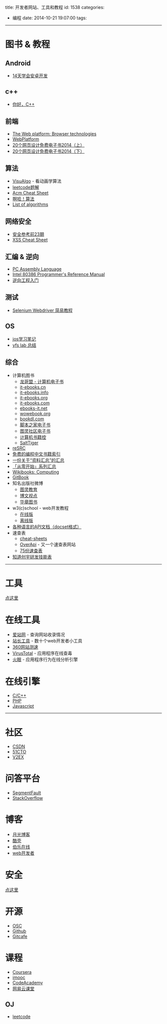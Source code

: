 title: 开发者网站、工具和教程
id: 1538
categories:
  - 编程
date: 2014-10-21 19:07:00
tags:
---

# 图书 &amp; 教程

<!--more-->

## Android

* [14天学会安卓开发](http://download.csdn.net/detail/wizardforcel/8003975)

## c++

* [你好，C++](http://zhuanlan.zhihu.com/nihaoCPP)

## 前端

* [The Web platform: Browser technologies](https://platform.html5.org/)
* [WebPlatform](https://docs.webplatform.org/wiki/tutorials)
* [20个网页设计免费电子书2014（上）](http://www.jianshu.com/p/c39c1caa25b6)
* [20个网页设计免费电子书2014（下）](http://www.jianshu.com/p/4fc08bc158b1)

## 算法

* [VisuAlgo](http://visualgo.net/) - 看动画学算法
* [leetcode题解](https://github.com/soulmachine/leetcode)
* [Acm Cheat Sheet](https://github.com/soulmachine/acm-cheat-sheet)
* [啊哈！算法](http://www.cnblogs.com/ahalei/category/554795.html)
* [List of algorithms](http://en.wikipedia.org/wiki/List_of_algorithms)

## 网络安全

* [安全参考前23期](http://yun.baidu.com/pcloud/album/info?query_uk=1379004958&album_id=4453935695511057059)
* [XSS Cheat Sheet](http://drops.wooyun.org/tips/1955)

## 汇编 &amp; 逆向

* [PC Assembly Language](http://www.drpaulcarter.com/pcasm/)
* [Intel 80386 Programmer's Reference Manual](http://www.logix.cz/michal/doc/i386/)
* [逆向工程入门](http://zhuanlan.zhihu.com/wooyun/19810488)

## 测试

* [Selenium Webdriver 简易教程](/selenium-webdriver)

## OS

* [jos学习笔记](http://blog.csdn.net/roger__wong/article/details/8373719)
* [yfs lab 总结](/yfs-lab)

## 综合

* 计算机图书
  * [龙哥盟 - 计算机电子书](/it-ebooks)
  * [it-ebooks.cn](http://it-ebooks.cn/)
  * [it-ebooks.info](http://it-ebooks.info/)
  * [it-ebooks.org](http://it-ebooks.org/)
  * [it-ebooks.com](http://www.it-ebooks.com/)
  * [ebooks-it.net](https://www.ebooks-it.net/)
  * [wowebook.org](http://www.wowebook.org/)
  * [bookdl.com](http://bookdl.com/)
  * [脚本之家电子书](http://www.jb51.net/books/)
  * [图灵社区电子书](http://www.ituring.com.cn/book/ebook)
  * [计算机书籍控](http://bestcbooks.com/)
  * [SaltTiger](http://www.salttiger.com/)
* [reSRC](http://resrc.io/list/10/list-of-free-programming-books/)
* [免费的编程中文书籍索引](/free-programming)
* [一份关于“资料汇总”的汇总](https://github.com/justjavac/awesome-awesomeness-zh_CN)
* [「从零开始」系列汇总](https://github.com/justjavac/Programming-Alpha-To-Omega)
* [Wikibooks: Computing](http://en.wikibooks.org/wiki/Subject:Computing)
* [GitBook](https://www.gitbook.com/explore)
* 知名出版社微博
  * [图灵教育](http://weibo.com/turingbooks)
  * [博文视点](http://weibo.com/broadviewbj)
  * [华章图书](http://weibo.com/hzbookscience)
* w3(c)school - web开发教程
  * [在线版](http://www.w3cschool.cc)
  * [离线版](/w3school)
* [各种语言的API文档（docset格式）](http://kapeli.com/docset_links)
* 速查表
  * [cheat-sheets](http://www.cheat-sheets.org/)
  * [OverApi](http://overapi.com/) - 又一个速查表网站
  * [75份速查表](/cheat-sheet-75)
* [知道创宇研发技能表](http://blog.knownsec.com/Knownsec_RD_Checklist/v2.2.html)

* * *

# 工具

[点这里](/se-tools)

# 在线工具

* [爱站网](http://www.aizhan.com/) - 查询网站收录情况
* [站长工具](http://tool.chinaz.com/) - 数十个web开发者小工具
* [360网站测速](http://ce.cloud.360.cn/)
* [VirusTotal](https://www.virustotal.com/) - 应用程序在线查毒
* [火眼](https://fireeye.ijinshan.com/) - 应用程序行为在线分析引擎

# 在线引擎

* [C/C++](http://codepad.org/)
* [PHP](http://3v4l.org/)
* [Javascript](http://runjs.cn/)

* * *

# 社区

* [CSDN](http://www.csdn.net/)
* [51CTO](http://www.51cto.com/)
* [V2EX](https://v2ex.com/)

# 问答平台

* [SegmentFault](http://segmentfault.com/)
* [StackOverflow](http://stackoverflow.com/)

# 博客

* [月光博客](http://www.williamlong.info/)
* [酷壳](http://coolshell.cn/)
* [伯乐在线](http://www.jobbole.com/)
* [web开发者](http://www.admin10000.com/)

# 安全

[点这里](http://navisec.it/)

# 开源

* [OSC](http://www.oschina.net/)
* [Github](https://github.com/)
* [Gitcafe](https://gitcafe.com/)

# 课程

* [Coursera](https://www.coursera.org/)
* [imooc](http://www.imooc.com/)
* [CodeAcademy](http://www.codecademy.com/)
* [网易云课堂](http://study.163.com/)

## OJ

* [leetcode](https://oj.leetcode.com/)